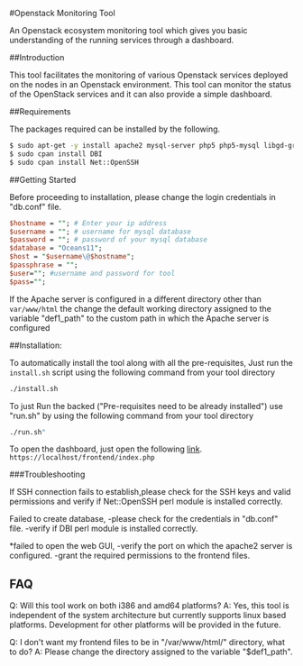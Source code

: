 #Openstack Monitoring Tool

An Openstack ecosystem monitoring tool which gives you basic understanding of the running services through a dashboard.


##Introduction

This tool facilitates the monitoring of various Openstack services deployed on the nodes in an
Openstack environment. This tool can monitor the status of the OpenStack services and it can also provide
a simple dashboard.

##Requirements

The packages required can be installed by the following.

```sh
$ sudo apt-get -y install apache2 mysql-server php5 php5-mysql libgd-graph-perl libapache2-mod-php5 cpanminus openssh-server
$ sudo cpan install DBI
$ sudo cpan install Net::OpenSSH
```

##Getting Started

Before proceeding to installation, please change the login credentials in "db.conf" file.

```perl
$hostname = ""; # Enter your ip address 
$username = ""; # username for mysql database
$password = ""; # password of your mysql database
$database = "Oceans11";
$host = "$username\@$hostname";
$passphrase = "";
$user=""; #username and password for tool
$pass="";
```

If the Apache server is configured in a different directory other than ````var/www/html````
the change the default working directory assigned to the variable "def1_path" to the custom 
path in which the Apache server is configured

##Installation:

To automatically install the tool along with all the pre-requisites, Just run the ````install.sh```` script using the following command from your tool directory
```sh
./install.sh
```
To just Run the backed ("Pre-requisites need to be already installed") use "run.sh" by using the following command from your tool directory
```sh
./run.sh" 
```
To open the dashboard, just open the following [link](http://flask-login.readthedocs.org/en/latest/).
````https://localhost/frontend/index.php ````

###Troubleshooting

If SSH connection fails to establish,please check for the SSH keys and valid permissions and 
verify if Net::OpenSSH perl module is installed correctly.

Failed to create database,
-please check for the credentials in "db.conf" file.
-verify if DBI perl module is installed correctly.

*failed to open the web GUI,
-verify the port on which the apache2 server is configured.
-grant the required permissions to the frontend files.

FAQ
---
Q: Will this tool work on both i386 and amd64 platforms?
A: Yes, this tool is independent of the system architecture but 
currently supports linux based platforms. Development for other
platforms will be provided in the future.

Q: I don't want my frontend files to be in "/var/www/html/" directory, 
what to do?
A: Please change the directory assigned to the variable 
"$def1_path". 

